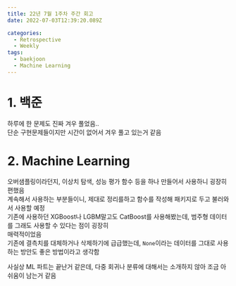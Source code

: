 ```yaml
---
title: 22년 7월 1주차 주간 회고
date: 2022-07-03T12:39:20.089Z

categories:
  - Retrospective
  - Weekly
tags:
  - baekjoon
  - Machine Learning
---
```


# 1. 백준
하루에 한 문제도 진짜 겨우 풀었음..  
단순 구현문제들이지만 시간이 없어서 겨우 풀고 있는거 같음

# 2. Machine Learning
오버샘플링이라던지, 이상치 탐색, 성능 평가 함수 등을 하나 만들어서 사용하니 굉장히 편했음  
계속해서 사용하는 부분들이니, 제대로 정리를하고 함수를 작성해 패키지로 두고 불러와서 사용할 예정  
기존에 사용하던 XGBoost나 LGBM말고도 CatBoost를 사용해봤는데, 범주형 데이터를 그래도 사용할 수 있다는 점이 굉장히  
매력적이었음  
기존에 결측치를 대체하거나 삭제하기에 급급했는데, `None`이라는 데이터를 그대로 사용하는 방안도 좋은 방법이라고 생각함  

사실상 ML 파트는 끝난거 같은데, 다중 회귀나 분류에 대해서는 소개하지 않아 조금 아쉬움이 남는거 같음